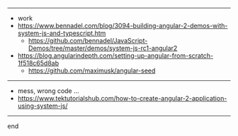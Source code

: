 
---

- work
- https://www.bennadel.com/blog/3094-building-angular-2-demos-with-system-js-and-typescript.htm
    - https://github.com/bennadel/JavaScript-Demos/tree/master/demos/system-js-rc1-angular2
- https://blog.angularindepth.com/setting-up-angular-from-scratch-1f518c65d8ab
    - https://github.com/maximusk/angular-seed



---

- mess, wrong code ...
- https://www.tektutorialshub.com/how-to-create-angular-2-application-using-system-js/

---

end
